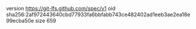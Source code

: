 version https://git-lfs.github.com/spec/v1
oid sha256:2af972443640cbd77933fa6bbfabb743ce482402ad1eeb3ae2ea18e99ecba50e
size 659
